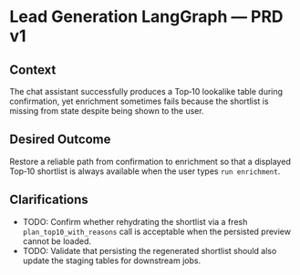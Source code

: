 # Lead Generation LangGraph — PRD v1

## Context
The chat assistant successfully produces a Top‑10 lookalike table during confirmation, yet enrichment sometimes fails because the shortlist is missing from state despite being shown to the user.

## Desired Outcome
Restore a reliable path from confirmation to enrichment so that a displayed Top‑10 shortlist is always available when the user types `run enrichment`.

## Clarifications
- TODO: Confirm whether rehydrating the shortlist via a fresh `plan_top10_with_reasons` call is acceptable when the persisted preview cannot be loaded.
- TODO: Validate that persisting the regenerated shortlist should also update the staging tables for downstream jobs.

